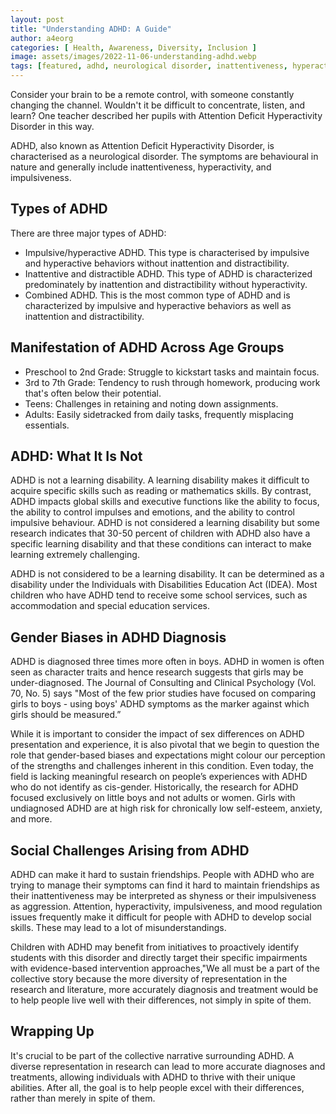 ```yaml
---
layout: post
title: "Understanding ADHD: A Guide"
author: a4eorg
categories: [ Health, Awareness, Diversity, Inclusion ]
image: assets/images/2022-11-06-understanding-adhd.webp
tags: [featured, adhd, neurological disorder, inattentiveness, hyperactivity, impulsiveness, learning disability, gender biases, social challenges, executive functions, diagnosis]
--- 
```

Consider your brain to be a remote control, with someone constantly changing the channel. Wouldn't it be difficult to concentrate, listen, and learn? One teacher described her pupils with Attention Deficit Hyperactivity Disorder in this way. 

ADHD, also known as Attention Deficit Hyperactivity Disorder, is characterised as a neurological disorder. The symptoms are behavioural in nature and generally include inattentiveness, hyperactivity, and impulsiveness.

## Types of ADHD
There are three major types of ADHD:
- Impulsive/hyperactive ADHD. This type is characterised by impulsive and hyperactive behaviors without inattention and distractibility. 
- Inattentive and distractible ADHD. This type of ADHD is characterized predominately by inattention and distractibility without hyperactivity. 
- Combined ADHD. This is the most common type of ADHD and is characterized by impulsive and hyperactive behaviors as well as inattention and distractibility. 

## Manifestation of ADHD Across Age Groups 
- Preschool to 2nd Grade: Struggle to kickstart tasks and maintain focus.
- 3rd to 7th Grade: Tendency to rush through homework, producing work that's often below their potential.
- Teens: Challenges in retaining and noting down assignments.
- Adults: Easily sidetracked from daily tasks, frequently misplacing essentials.

## ADHD: What It Is Not
ADHD is not a learning disability. A learning disability makes it difficult to acquire specific skills such as reading or mathematics skills. By contrast, ADHD impacts global skills and executive functions like the ability to focus, the ability to control impulses and emotions, and the ability to control impulsive behaviour. ADHD is not considered a learning disability but some research indicates that 30-50 percent of children with ADHD also have a specific learning disability and that these conditions can interact to make learning extremely challenging.

ADHD is not considered to be a learning disability. It can be determined as a disability under the Individuals with Disabilities Education Act (IDEA). Most children who have ADHD tend to receive some school services, such as accommodation and special education services.

## Gender Biases in ADHD Diagnosis
ADHD is diagnosed three times more often in boys. ADHD in women is often seen as character traits and hence research suggests that girls may be under-diagnosed. The Journal of Consulting and Clinical Psychology (Vol. 70, No. 5) says "Most of the few prior studies have focused on comparing girls to boys - using boys' ADHD symptoms as the marker against which girls should be measured.”

While it is important to consider the impact of sex differences on ADHD presentation and experience, it is also pivotal that we begin to question the role that gender-based biases and expectations might colour our perception of the strengths and challenges inherent in this condition. Even today, the field is lacking meaningful research on people’s experiences with ADHD who do not identify as cis-gender. Historically, the research for ADHD focused exclusively on little boys and not adults or women. Girls with undiagnosed ADHD are at high risk for chronically low self-esteem, anxiety, and more.

## Social Challenges Arising from ADHD
ADHD can make it hard to sustain friendships. People with ADHD who are trying to manage their symptoms can find it hard to maintain friendships as their inattentiveness may be interpreted as shyness or their impulsiveness as aggression. Attention, hyperactivity, impulsiveness, and mood regulation issues frequently make it difficult for people with ADHD to develop social skills. These may lead to a lot of misunderstandings.

Children with ADHD may benefit from initiatives to proactively identify students with this disorder and directly target their specific impairments with evidence-based intervention approaches,"We all must be a part of the collective story because the more diversity of representation in the research and literature, more accurately diagnosis and treatment would be to help people live well with their differences, not simply in spite of them.

## Wrapping Up
It's crucial to be part of the collective narrative surrounding ADHD. A diverse representation in research can lead to more accurate diagnoses and treatments, allowing individuals with ADHD to thrive with their unique abilities. After all, the goal is to help people excel with their differences, rather than merely in spite of them.